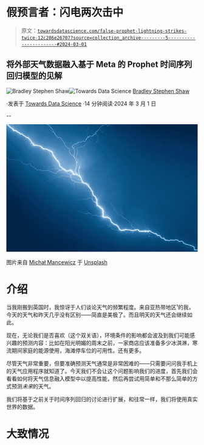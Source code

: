 # 假预言者：闪电两次击中

> 原文：[`towardsdatascience.com/false-prophet-lightning-strikes-twice-12c286e26707?source=collection_archive---------5-----------------------#2024-03-01`](https://towardsdatascience.com/false-prophet-lightning-strikes-twice-12c286e26707?source=collection_archive---------5-----------------------#2024-03-01)

## 将外部天气数据融入基于 Meta 的 Prophet 时间序列回归模型的见解

[](https://bradley-stephen-shaw.medium.com/?source=post_page---byline--12c286e26707--------------------------------)![Bradley Stephen Shaw](https://bradley-stephen-shaw.medium.com/?source=post_page---byline--12c286e26707--------------------------------)[](https://towardsdatascience.com/?source=post_page---byline--12c286e26707--------------------------------)![Towards Data Science](https://towardsdatascience.com/?source=post_page---byline--12c286e26707--------------------------------) [Bradley Stephen Shaw](https://bradley-stephen-shaw.medium.com/?source=post_page---byline--12c286e26707--------------------------------)

·发表于 [Towards Data Science](https://towardsdatascience.com/?source=post_page---byline--12c286e26707--------------------------------) ·14 分钟阅读·2024 年 3 月 1 日

--

![](img/b711662bfae1897264979effb82c8159.png)

图片来自 [Michał Mancewicz](https://unsplash.com/@kreyatif?utm_source=medium&utm_medium=referral) 于 [Unsplash](https://unsplash.com/?utm_source=medium&utm_medium=referral)

# 介绍

当我刚搬到英国时，我惊讶于人们谈论天气的频繁程度。来自亚热带地区¹的我，今天的天气和昨天几乎没有区别——简直是美极了。而且明天的天气还会继续如此。

现在，无论我们是否喜欢（这个双关语），环境条件的影响都会波及到我们可能感兴趣的预测内容：比如在阳光明媚的周末之前，一家商店应该准备多少冰淇淋，寒流期间家庭的能源使用，海滩停车位的可用性。还有更多。

尽管天气非常重要，但要准确预测天气通常是非常困难的——只需要问问我手机上的天气应用程序就知道了。今天我们不会让这个问题影响我们的进度，首先我们会看看如何将天气信息融入模型中以提高性能，然后再尝试用简单和不那么简单的方式预测*未来*的天气。

我们将基于之前关于时间序列回归的讨论进行扩展，和往常一样，我们将使用真实世界的数据。

# 大致情况
